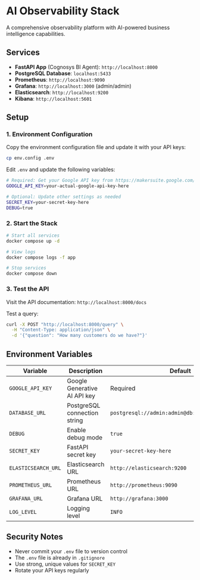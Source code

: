 # AI Observability Stack

A comprehensive observability platform with AI-powered business intelligence capabilities.

## Services

- **FastAPI App** (Cognosys BI Agent): `http://localhost:8000`
- **PostgreSQL Database**: `localhost:5433`
- **Prometheus**: `http://localhost:9090`
- **Grafana**: `http://localhost:3000` (admin/admin)
- **Elasticsearch**: `http://localhost:9200`
- **Kibana**: `http://localhost:5601`

## Setup

### 1. Environment Configuration

Copy the environment configuration file and update it with your API keys:

```bash
cp env.config .env
```

Edit `.env` and update the following variables:

```bash
# Required: Get your Google API key from https://makersuite.google.com/app/apikey
GOOGLE_API_KEY=your-actual-google-api-key-here

# Optional: Update other settings as needed
SECRET_KEY=your-secret-key-here
DEBUG=true
```

### 2. Start the Stack

```bash
# Start all services
docker compose up -d

# View logs
docker compose logs -f app

# Stop services
docker compose down
```

### 3. Test the API

Visit the API documentation: `http://localhost:8000/docs`

Test a query:
```bash
curl -X POST "http://localhost:8000/query" \
  -H "Content-Type: application/json" \
  -d '{"question": "How many customers do we have?"}'
```

## Environment Variables

| Variable | Description | Default |
|----------|-------------|---------|
| `GOOGLE_API_KEY` | Google Generative AI API key | Required |
| `DATABASE_URL` | PostgreSQL connection string | `postgresql://admin:admin@db:5432/observability` |
| `DEBUG` | Enable debug mode | `true` |
| `SECRET_KEY` | FastAPI secret key | `your-secret-key-here` |
| `ELASTICSEARCH_URL` | Elasticsearch URL | `http://elasticsearch:9200` |
| `PROMETHEUS_URL` | Prometheus URL | `http://prometheus:9090` |
| `GRAFANA_URL` | Grafana URL | `http://grafana:3000` |
| `LOG_LEVEL` | Logging level | `INFO` |

## Security Notes

- Never commit your `.env` file to version control
- The `.env` file is already in `.gitignore`
- Use strong, unique values for `SECRET_KEY`
- Rotate your API keys regularly 